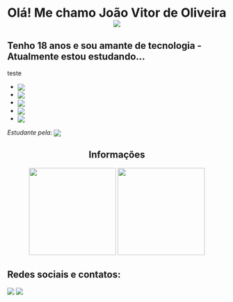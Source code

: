 <h1 align="center"> Olá! Me chamo João Vitor de Oliveira <a href="https://github.com/Joao-Vtr-Oliveira"><img src="https://cdn.areademembros.com/files/instancia_1851/image/kFD8sGrWPV6uX7tFtw8IcI7JRJKPoTp4N01LUzFu.png"></a> </h1>

## Tenho 18 anos e sou amante de tecnologia - Atualmente estou estudando...

teste


- <a href="https://github.com/Joao-Vtr-Oliveira"><img align="center" src="https://img.shields.io/badge/HTML5-E34F26?style=for-the-badge&logo=html5&logoColor=white" /></a>
- <a href="https://github.com/Joao-Vtr-Oliveira"><img align="center" src="https://img.shields.io/badge/CSS3-1572B6?style=for-the-badge&logo=css3&logoColor=white" /></a>
- <a href="https://github.com/Joao-Vtr-Oliveira"><img align="center" src="https://img.shields.io/badge/JavaScript-F7DF1E?style=for-the-badge&logo=javascript&logoColor=white" /></a>
- <a href="https://github.com/Joao-Vtr-Oliveira"><img align="center" src="https://img.shields.io/badge/TypeScript-007ACC?style=for-the-badge&logo=typescript&logoColor=white" /></a>
- <a href="https://github.com/Joao-Vtr-Oliveira"><img align="center" src="https://img.shields.io/badge/React-20232A?style=for-the-badge&logo=react&logoColor=61DAFB" /></a>



*Estudante pela*:  <a href="https://github.com/Joao-Vtr-Oliveira"><img align="center" src="https://cdn.areademembros.com/files/instancia_1851/image/zJINa5DlBsJZjPLggIECpBpfmiE7E9g8JAiMqfVK.png"></a>
<h2 align="center"> Informações </h2>

<div align="center">
  <a href="https://github.com/Joao-Vtr-Oliveira"><img height="200px" src="https://github-readme-stats-eight-theta.vercel.app/api?username=Joao-Vtr-Oliveira&show_icons=true&theme=synthwave&include_all_commits=true&count_private=true"/></a>
  <a href="https://github.com/Joao-Vtr-Oliveira"><img height="200px" src="https://github-readme-stats-eight-theta.vercel.app/api/top-langs/?username=Joao-Vtr-Oliveira&langs_count=8&theme=synthwave"/></a>
</div>

## Redes sociais e contatos:
<a href="https://www.linkedin.com/in/jo%C3%A3o-vitor-oliveira-b8b190252/" target="_blank"><img src="https://img.shields.io/badge/LinkedIn-0077B5?style=for-the-badge&logo=linkedin&logoColor=white"></a>
<a href="https://www.reddit.com/user/Onarcoleptico" target="_blank"><img src="https://img.shields.io/badge/Reddit-FF4500?style=for-the-badge&logo=reddit&logoColor=white"></a>
